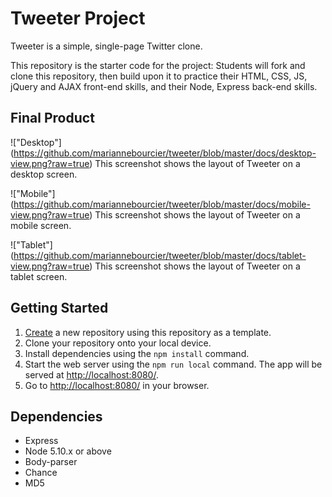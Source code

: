 # Tweeter Project

Tweeter is a simple, single-page Twitter clone.

This repository is the starter code for the project: Students will fork and clone this repository, then build upon it to practice their HTML, CSS, JS, jQuery and AJAX front-end skills, and their Node, Express back-end skills.

## Final Product
!["Desktop"] (https://github.com/mariannebourcier/tweeter/blob/master/docs/desktop-view.png?raw=true) This screenshot shows the layout of Tweeter on a desktop screen. 

!["Mobile"] (https://github.com/mariannebourcier/tweeter/blob/master/docs/mobile-view.png?raw=true) This screenshot shows the layout of Tweeter on a mobile screen. 

!["Tablet"] (https://github.com/mariannebourcier/tweeter/blob/master/docs/tablet-view.png?raw=true) This screenshot shows the layout of Tweeter on a tablet screen.

## Getting Started

1. [Create](https://docs.github.com/en/repositories/creating-and-managing-repositories/creating-a-repository-from-a-template) a new repository using this repository as a template.
2. Clone your repository onto your local device.
3. Install dependencies using the `npm install` command.
3. Start the web server using the `npm run local` command. The app will be served at <http://localhost:8080/>.
4. Go to <http://localhost:8080/> in your browser.

## Dependencies

- Express
- Node 5.10.x or above
- Body-parser
- Chance
- MD5



